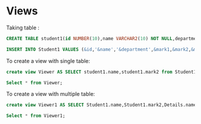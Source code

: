 # Views

Taking table :

```sql
CREATE TABLE student1(id NUMBER(10),name VARCHAR2(10) NOT NULL,department VARCHAR2(10), mark1 NUMBER(10), mark2 NUMBER(10),mark3 NUMBER(10));

INSERT INTO Student1 VALUES (&id,'&name','&department',&mark1,&mark2,&mark3);

```

To create a view with single table:

```sql
create view Viewer AS SELECT student1.name,student1.mark2 from Student1;

Select * from Viewer;
```

To create a view with multiple table:

```sql
create view Viewer1 AS SELECT Student1.name,Student1.mark2,Details.name,Details.Description from Student1 FROM Student1,Details;

Select * from Viewer1;

```

